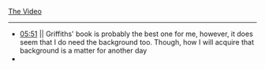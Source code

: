 [The Video](https://www.youtube.com/watch?v=VGB6_7jssOM)
___

- [05:51](https://www.youtube.com/watch?v=VGB6_7jssOM&t=352#t=05:51.50) || Griffiths' book is probably the best one for me, however, it does seem that I do need the background too. Though, how I will acquire that background is a matter for another day
- 